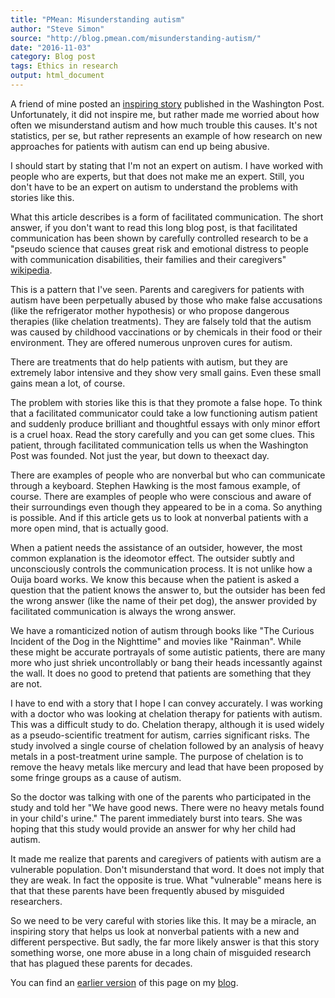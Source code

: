 ```yaml
---
title: "PMean: Misunderstanding autism"
author: "Steve Simon"
source: "http://blog.pmean.com/misunderstanding-autism/"
date: "2016-11-03"
category: Blog post
tags: Ethics in research
output: html_document
---
```


A friend of mine posted an [inspiring story][wapo1] published in the Washington Post. Unfortunately, it did not inspire me, but rather made me worried about how often we misunderstand autism and how much trouble this causes. It's not statistics, per se, but rather represents an example of how research on new approaches for patients with autism can end up being abusive.

<!---More--->

I should start by stating that I'm not an expert on autism. I have worked with people who are experts, but that does not make me an expert. Still, you don't have to be an expert on autism to understand the problems with stories like this.

What this article describes is a form of facilitated communication. The short answer, if you don't want to read this long blog post, is that facilitated communication has been shown by carefully controlled research to be a "pseudo science that causes great risk and emotional distress to people with communication disabilities, their families and their caregivers" [wikipedia][wik1].

[wik1]: https://en.wikipedia.org/wiki/Facilitated\_communication

This is a pattern that I've seen. Parents and caregivers for patients with autism have been perpetually abused by those who make false accusations (like the refrigerator mother hypothesis) or who propose dangerous therapies (like chelation treatments). They are falsely told that the autism was caused by childhood vaccinations or by chemicals in their food or their environment. They are offered numerous unproven cures for autism.

There are treatments that do help patients with autism, but they are extremely labor intensive and they show very small gains. Even these small gains mean a lot, of course.

The problem with stories like this is that they promote a false hope. To think that a facilitated communicator could take a low functioning autism patient and suddenly produce brilliant and thoughtful essays with only minor effort is a cruel hoax. Read the story carefully and you can get some clues. This patient, through facilitated communication tells us when the Washington Post was founded. Not just the year, but down to theexact day.

There are examples of people who are nonverbal but who can communicate through a keyboard. Stephen Hawking is the most famous example, of course. There are examples of people who were conscious and aware of their surroundings even though they appeared to be in a coma. So anything is possible. And if this article gets us to look at nonverbal patients with a more open mind, that is actually good.

When a patient needs the assistance of an outsider, however, the most common explanation is the ideomotor effect. The outsider subtly and unconsciously controls the communication process. It is not unlike how a Ouija board works. We know this because when the patient is asked a question that the patient knows the answer to, but the outsider has been fed the wrong answer (like the name of their pet dog), the answer provided by facilitated communication is always the wrong answer.

We have a romanticized notion of autism through books like "The Curious Incident of the Dog in the Nighttime" and movies like "Rainman". While these might be accurate portrayals of some autistic patients, there are many more who just shriek uncontrollably or bang their heads incessantly against the wall. It does no good to pretend that patients are something that they are not.

I have to end with a story that I hope I can convey accurately. I was working with a doctor who was looking at chelation therapy for patients with autism. This was a difficult study to do. Chelation therapy, although it is used widely as a pseudo-scientific treatment for autism, carries significant risks. The study involved a single course of chelation followed by an analysis of heavy metals in a post-treatment urine sample. The purpose of chelation is to remove the heavy metals like mercury and lead that have been proposed by some fringe groups as a cause of autism.

So the doctor was talking with one of the parents who participated in the study and told her "We have good news. There were no heavy metals found in your child's urine." The parent immediately burst into tears. She was hoping that this study would provide an answer for why her child had autism.

It made me realize that parents and caregivers of patients with autism are a vulnerable population. Don't misunderstand that word. It does not imply that they are weak. In fact the opposite is true. What "vulnerable" means here is that that these parents have been frequently abused by misguided researchers.

So we need to be very careful with stories like this. It may be a miracle, an inspiring story that helps us look at nonverbal patients with a new and different perspective. But sadly, the far more likely answer is that this story something worse, one more abuse in a long chain of misguided research that has plagued these parents for decades.

You can find an [earlier version][sim1] of this page on my [blog][sim2].

[sim1]: http://blog.pmean.com/misunderstanding-autism/
[sim2]: http://blog.pmean.com

[wapo1]: https://www.washingtonpost.com/news/inspired-life/wp/2016/05/19/this-non-speaking-teen-wrote-an-incredibly-profound-letter-to-police-about-autism/
